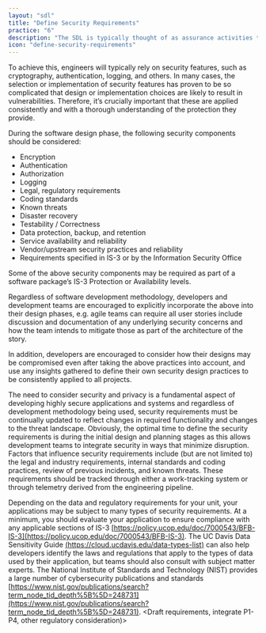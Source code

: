 ```yaml
---
layout: "sdl"
title: "Define Security Requirements"
practice: "6"
description: "The SDL is typically thought of as assurance activities that help engineers implement “secure features”, in that the features are well engineered with respect to security."
icon: "define-security-requirements"
---
```

To achieve this, engineers will typically rely on security features, such as cryptography, authentication, logging, and others. In many cases, the selection or implementation of security features has proven to be so complicated that design or implementation choices are likely to result in vulnerabilities. Therefore, it’s crucially important that these are applied consistently and with a thorough understanding of the protection they provide.

During the software design phase, the following security components should be considered:
* Encryption
* Authentication
* Authorization
* Logging
* Legal, regulatory requirements
* Coding standards
* Known threats
* Disaster recovery
* Testability / Correctness
* Data protection, backup, and retention
* Service availability and reliability
* Vendor/upstream security practices and reliability
* Requirements specified in IS-3 or by the Information Security Office

Some of the above security components may be required as part of a software package’s IS-3 Protection or Availability levels.

Regardless of software development methodology, developers and development teams are encouraged to explicitly incorporate the above into their design phases, e.g. agile teams can require all user stories include discussion and documentation of any underlying security concerns and how the team intends to mitigate those as part of the architecture of the story.

In addition, developers are encouraged to consider how their designs may be compromised even after taking the above practices into account, and use any insights gathered to define their own security design practices to be consistently applied to all projects.

The need to consider security and privacy is a fundamental aspect of developing highly secure applications and systems and regardless of development methodology being used, security requirements must be continually updated to reflect changes in required functionality and changes to the threat landscape. Obviously, the optimal time to define the security requirements is during the initial design and planning stages as this allows development teams to integrate security in ways that minimize disruption. Factors that influence security requirements include (but are not limited to) the legal and industry requirements, internal standards and coding practices, review of previous incidents, and known threats. These requirements should be tracked through either a work-tracking system or through telemetry derived from the engineering pipeline.

Depending on the data and regulatory requirements for your unit, your applications may be subject to many types of security requirements. At a minimum, you should evaluate your application to ensure compliance with any applicable sections of IS-3 [https://policy.ucop.edu/doc/7000543/BFB-IS-3​](https://policy.ucop.edu/doc/7000543/BFB-IS-3​). The UC Davis Data Sensitivity Guide [(​https://cloud.ucdavis.edu/data-types-list​)](​https://cloud.ucdavis.edu/data-types-list​) can also help developers identify the laws and regulations that apply to the types of data used by their application, but teams should also consult with subject matter experts. The National Institute of Standards and Technology (NIST) provides a large number of cybersecurity publications and standards [https://www.nist.gov/publications/search?term_node_tid_depth%5B%5D=248731​](https://www.nist.gov/publications/search?term_node_tid_depth%5B%5D=248731​).
<Draft requirements, integrate P1-P4, other regulatory consideration)>

